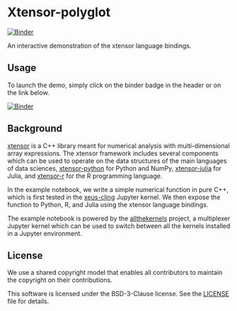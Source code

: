# Xtensor-polyglot

[![Binder](https://mybinder.org/badge.svg)](https://mybinder.org/v2/gh/xtensor-stack/xtensor-polyglot/master?filepath=polyglot.ipynb)

An interactive demonstration of the xtensor language bindings.

## Usage

To launch the demo, simply click on the binder badge in the header or on the link below.

[![Binder](https://mybinder.org/static/logo.svg)](https://mybinder.org/v2/gh/xtensor-stack/xtensor-polyglot/master?filepath=polyglot.ipynb)

## Background

[xtensor](https://github.com/xtensor-stack/xtensor/) is a C++ library meant for numerical analysis with multi-dimensional array expressions. The xtensor framework includes several components which can be used to operate on the data structures of the main languages of data sciences, [xtensor-python](https://github.com/xtensor-stack/xtensor-python/) for Python and NumPy, [xtensor-julia](https://github.com/xtensor-stack/xtensor-julia/) for Julia, and [xtensor-r](https://github.com/xtensor-stack/xtensor-r/) for the R programming language.

In the example notebook, we write a simple numerical function in pure C++, which is first tested in the [xeus-cling](https://github.com/jupyter-xeus/xeus-cling) Jupyter kernel. We then expose the function to Python, R, and Julia using the xtensor language bindings.

The example notebook is powered by the [allthekernels](https://github.com/minrk/allthekernels) project, a multiplexer Jupyter kernel which can be used to switch between all the kernels installed in a Jupyter environment.

## License

We use a shared copyright model that enables all contributors to maintain the
copyright on their contributions.

This software is licensed under the BSD-3-Clause license. See the
[LICENSE](LICENSE) file for details.
